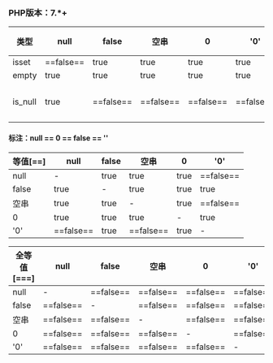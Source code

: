 ### PHP版本：7.*+

| 类型    | null      | false     | 空串      | 0         | '0'       | 空数组    | 空对象    | 不存在变量         |
| ------- | --------- | --------- | --------- | --------- | --------- | --------- | --------- | ------------------ |
| isset   | ==false== | true      | true      | true      | true      | true      | true      | ==false==          |
| empty   | true      | true      | true      | true      | true      | true      | ==false== | true               |
| is_null | true      | ==false== | ==false== | ==false== | ==false== | ==false== | ==false== | true(报notice错误) |



#### 标注：null == 0 == false == ''

| 等值[==] | null      | false | 空串      | 0    | '0'       |
| -------- | --------- | ----- | --------- | ---- | --------- |
| null     | -         | true  | true      | true | ==false== |
| false    | true      | -     | true      | true | true      |
| 空串     | true      | true  | -         | true | ==false== |
| 0        | true      | true  | true      | -    | true      |
| '0'      | ==false== | true  | ==false== | true | -         |


| 全等值[===] | null      | false     | 空串      | 0         | '0'       |
| ----------- | --------- | --------- | --------- | --------- | --------- |
| null        | -         | ==false== | ==false== | ==false== | ==false== |
| false       | ==false== | -         | ==false== | ==false== | ==false== |
| 空串        | ==false== | ==false== | -         | ==false== | ==false== |
| 0           | ==false== | ==false== | ==false== | -         | ==false== |
| '0'         | ==false== | ==false== | ==false== | ==false== | -         |